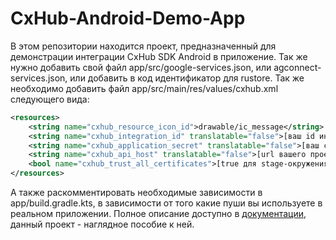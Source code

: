 # CxHub-Android-Demo-App
В этом репозитории находится проект, предназначенный для демонстрации интеграции CxHub SDK Android в приложение. 
Так же нужно добавить свой файл app/src/google-services.json, или agconnect-services.json, или добавить в код идентификатор для rustore.
Так же необходимо добавить файл app/src/main/res/values/cxhub.xml следующего вида:
```xml
<resources>
    <string name="cxhub_resource_icon_id">drawable/ic_message</string>
    <string name="cxhub_integration_id" translatable="false">[ваш id интеграции из личного кабинета]</string>
    <string name="cxhub_application_secret" translatable="false">[ваш секретный ключ интеграции из личного кабинета]</string>
    <string name="cxhub_api_host" translatable="false">[url вашего проекта]/callback-service/</string>
    <bool name="cxhub_trust_all_certificates">[true для stage-окружения, если в данном вам адресе проекта нет "stage" - строка не нужна]</bool>
</resources>
```
А также раскомментировать необходимые зависимости в app/build.gradle.kts, в зависимости от того какие пуши вы используете в реальном приложении. 
Полное описание доступно в [документации](https://github.com/cxhub-corp/CxHub-Android-Demo-App-New//blob/master/programmers_guide.pdf), данный проект - наглядное пособие к ней.